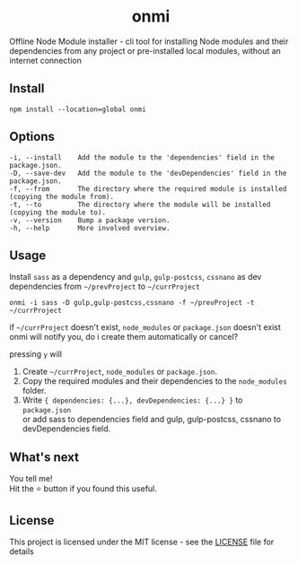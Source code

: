 <center><h1>onmi</h1></center>

Offline Node Module installer - cli tool for installing Node modules and their<br>
dependencies from any project or pre-installed local modules, without an internet connection

## Install

```
npm install --location=global onmi
```

## Options
```
-i, --install    Add the module to the 'dependencies' field in the package.json.
-D, --save-dev   Add the module to the 'devDependencies' field in the package.json.
-f, --from       The directory where the required module is installed (copying the module from).
-t, --to         The directory where the module will be installed (copying the module to).
-v, --version    Bump a package version.
-h, --help       More involved overview.
```

## Usage

Install `sass` as a dependency and `gulp`, `gulp-postcss`, `cssnano` as dev dependencies from `~/prevProject` to `~/currProject`

```
onmi -i sass -D gulp,gulp-postcss,cssnano -f ~/prevProject -t ~/currProject
```

if `~/currProject` doesn't exist, `node_modules` or `package.json` doesn't exist<br>
onmi will notify you, do i create them automatically or cancel?<br>

pressing `y` will 

1. Create `~/currProject`, `node_modules` or `package.json`.
2. Copy the required modules and their dependencies to the `node_modules` folder.
3. Write `{ dependencies: {...}, devDependencies: {...} }` to `package.json`<br>
   or add sass to dependencies field and gulp, gulp-postcss, cssnano to devDependencies field.

##  What's next
You tell me!<br>
Hit the ⭐ button if you found this useful.

## License
This project is licensed under the MIT license - see the [LICENSE](LICENSE) file for details

